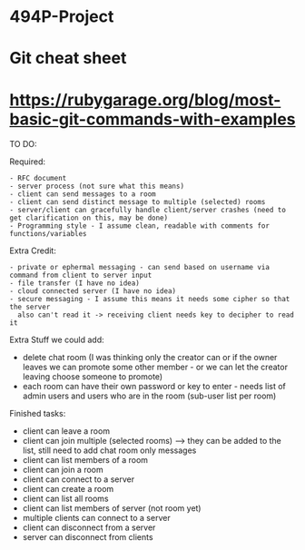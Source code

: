 # 494P-Project
# Git cheat sheet
# https://rubygarage.org/blog/most-basic-git-commands-with-examples

TO DO:

Required:

	- RFC document
	- server process (not sure what this means)
	- client can send messages to a room
	- client can send distinct message to multiple (selected) rooms
	- server/client can gracefully handle client/server crashes (need to get clarification on this, may be done)
	- Programming style - I assume clean, readable with comments for functions/variables

Extra Credit:

	- private or ephermal messaging - can send based on username via command from client to server input
	- file transfer (I have no idea)
	- cloud connected server (I have no idea)
	- secure messaging - I assume this means it needs some cipher so that the server
	  also can't read it -> receiving client needs key to decipher to read it
	  
Extra Stuff we could add:

  - delete chat room (I was thinking only the creator can or if the owner leaves we can promote some other member - or we can let the creator leaving choose someone to promote)
  - each room can have their own password or key to enter - needs list of admin users and users who are in the room (sub-user list per room)
	  
Finished tasks:

  - client can leave a room 
  - client can join multiple (selected rooms) --> they can be added to the list, still need to add chat room only messages
  - client can list members of a room
  - client can join a room
  - client can connect to a server
  - client can create a room
  - client can list all rooms
  - client can list members of server (not room yet)
  - multiple clients can connect to a server
  - client can disconnect from a server
  - server can disconnect from clients
